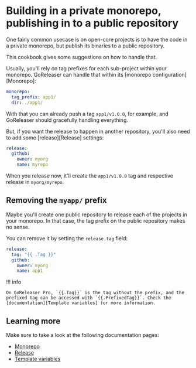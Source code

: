 # Building in a private monorepo, publishing in to a public repository

One fairly common usecase is on open-core projects is to have the code in a
private monorepo, but publish its binaries to a public repository.

This cookbook gives some suggestions on how to handle that.

<!-- md:pro -->

Usually, you'll rely on tag prefixes for each sub-project within your monorepo.
GoReleaser can handle that within its [monorepo configuration][Monorepo]:

```yaml
monorepo:
  tag_prefix: app1/
  dir: ./app1/
```

With that you can already push a tag `app1/v1.0.0`, for example, and GoReleaser
should gracefully handling everything.

But, if you want the release to happen in another repository, you'll also need
to add some [release][Release] settings:

```yaml
release:
  github:
    owner: myorg
    name: myrepo
```

When you release now, it'll create the `app1/v1.0.0` tag and respective release
in `myorg/myrepo`.

## Removing the `myapp/` prefix

Maybe you'll create one public repository to release each of the projects in
your monorepo. In that case, the tag prefix on the public repository makes no
sense.

You can remove it by setting the `release.tag` field:

```yaml
release:
  tag: "{{ .Tag }}"
  github:
    owner: myorg
    name: app1
```

!!! info

    On GoReleaser Pro, `{{.Tag}}` is the tag without the prefix, and the
    prefixed tag can be accessed with `{{.PrefixedTag}}`. Check the
    [documentation][Template variables] for more information.

## Learning more

Make sure to take a look at the following documentation pages:

- [Monorepo](../customization/monorepo.md)
- [Release](../customization/release.md)
- [Template variables](../customization/templates.md)
